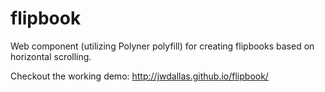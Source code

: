 flipbook
========
Web component (utilizing Polyner polyfill) for creating flipbooks based on horizontal scrolling.

Checkout the working demo: http://jwdallas.github.io/flipbook/
